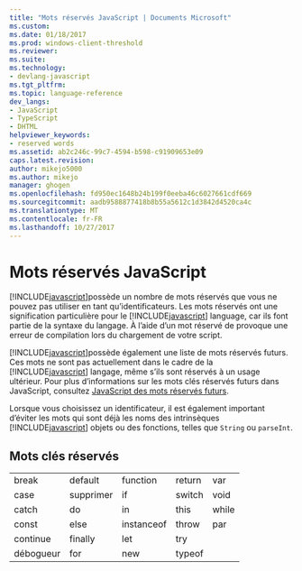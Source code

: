 ```yaml
---
title: "Mots réservés JavaScript | Documents Microsoft"
ms.custom: 
ms.date: 01/18/2017
ms.prod: windows-client-threshold
ms.reviewer: 
ms.suite: 
ms.technology:
- devlang-javascript
ms.tgt_pltfrm: 
ms.topic: language-reference
dev_langs:
- JavaScript
- TypeScript
- DHTML
helpviewer_keywords:
- reserved words
ms.assetid: ab2c246c-99c7-4594-b598-c91909653e09
caps.latest.revision: 
author: mikejo5000
ms.author: mikejo
manager: ghogen
ms.openlocfilehash: fd950ec1648b24b199f0eeba46c6027661cdf669
ms.sourcegitcommit: aadb9588877418b8b55a5612c1d3842d4520ca4c
ms.translationtype: MT
ms.contentlocale: fr-FR
ms.lasthandoff: 10/27/2017
---
```

# <a name="javascript-reserved-words"></a>Mots réservés JavaScript
[!INCLUDE[javascript](../../javascript/includes/javascript-md.md)]possède un nombre de mots réservés que vous ne pouvez pas utiliser en tant qu’identificateurs. Les mots réservés ont une signification particulière pour le [!INCLUDE[javascript](../../javascript/includes/javascript-md.md)] language, car ils font partie de la syntaxe du langage. À l’aide d’un mot réservé de provoque une erreur de compilation lors du chargement de votre script.  
  
 [!INCLUDE[javascript](../../javascript/includes/javascript-md.md)]possède également une liste de mots réservés futurs. Ces mots ne sont pas actuellement dans le cadre de la [!INCLUDE[javascript](../../javascript/includes/javascript-md.md)] langage, même s’ils sont réservés à un usage ultérieur. Pour plus d’informations sur les mots clés réservés futurs dans JavaScript, consultez [JavaScript des mots réservés futurs](../../javascript/reference/javascript-future-reserved-words.md).  
  
 Lorsque vous choisissez un identificateur, il est également important d’éviter les mots qui sont déjà les noms des intrinsèques [!INCLUDE[javascript](../../javascript/includes/javascript-md.md)] objets ou des fonctions, telles que `String` ou `parseInt`.  
  
## <a name="reserved-keywords"></a>Mots clés réservés  
  
||||||  
|-|-|-|-|-|  
|break|default|function|return|var|  
|case|supprimer|if|switch|void|  
|catch|do|in|this|while|  
|const|else|instanceof|throw|par|  
|continue|finally|let|try||  
|débogueur|for|new|typeof||